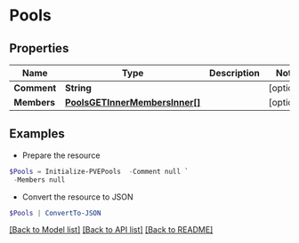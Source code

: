 # Pools
## Properties

Name | Type | Description | Notes
------------ | ------------- | ------------- | -------------
**Comment** | **String** |  | [optional] 
**Members** | [**PoolsGETInnerMembersInner[]**](PoolsGETInnerMembersInner.md) |  | [optional] 

## Examples

- Prepare the resource
```powershell
$Pools = Initialize-PVEPools  -Comment null `
 -Members null
```

- Convert the resource to JSON
```powershell
$Pools | ConvertTo-JSON
```

[[Back to Model list]](../README.md#documentation-for-models) [[Back to API list]](../README.md#documentation-for-api-endpoints) [[Back to README]](../README.md)

